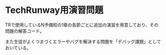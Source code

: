 # TechRunway用演習問題

TRで使用しているN予備校の1章の各節ごとに追加の演習を用意しており、その問題の解答コード。

また生徒がよくつまづくエラーやバグを解決する問題を「デバッグ課題」としておいている。
